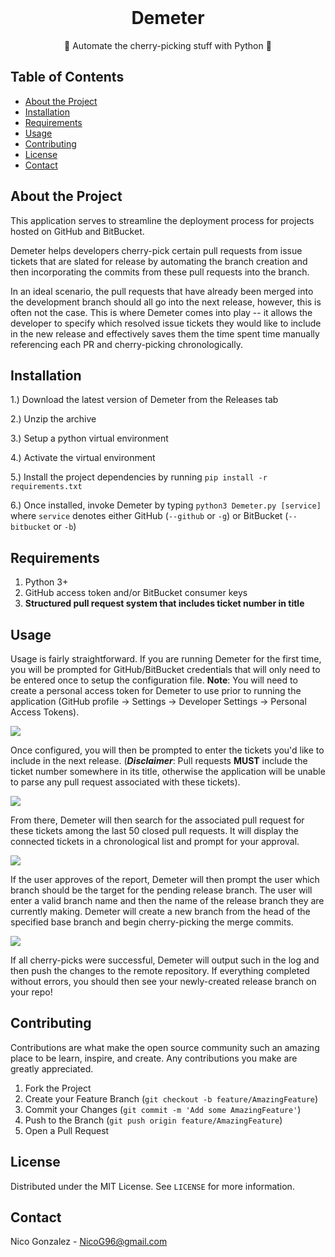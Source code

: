 <br />

  <h1 align="center">Demeter</h1>

  <p align="center">
    🍒 Automate the cherry-picking stuff with Python 🍒
  </p>

<!-- TABLE OF CONTENTS -->
## Table of Contents

* [About the Project](#about-the-project)
* [Installation](#installation)
* [Requirements](#requirements)
* [Usage](#usage)
* [Contributing](#contributing)
* [License](#license)
* [Contact](#contact)

<!-- ABOUT THE PROJECT -->
## About the Project

This application serves to streamline the deployment process for projects hosted on GitHub and BitBucket.

Demeter helps developers cherry-pick certain pull requests from issue tickets that are slated for release by automating the branch creation and then incorporating the commits from these pull requests into the branch.  

In an ideal scenario, the pull requests that have already been merged into the development branch should all go into the next release, however, this is often not the case.  This is where Demeter comes into play -- it allows the developer to specify which resolved issue tickets they would like to include in the new release and effectively saves them the time spent time manually referencing each PR and cherry-picking chronologically.

<!-- INSTALLATION -->
## Installation

1.) Download the latest version of Demeter from the Releases tab

2.) Unzip the archive

3.) Setup a python virtual environment

4.) Activate the virtual environment

5.) Install the project dependencies by running `pip install -r requirements.txt`

6.) Once installed, invoke Demeter by typing `python3 Demeter.py [service]` where `service` denotes either GitHub (`--github` or `-g`) or BitBucket (`--bitbucket` or `-b`)

<!-- REQUIREMENTS -->
## Requirements

1. Python 3+
2. GitHub access token and/or BitBucket consumer keys
3. **Structured pull request system that includes ticket number in title**

<!-- USAGE EXAMPLES -->
## Usage

Usage is fairly straightforward. If you are running Demeter for the first time, you will be prompted for GitHub/BitBucket credentials that will only need to be entered once to setup the configuration file. **Note**: You will need to create a personal access token for Demeter to use prior to running the application (GitHub profile -> Settings -> Developer Settings -> Personal Access Tokens).

<img src="https://i.imgur.com/j6HQeLW.png"></a>

Once configured, you will then be prompted to enter the tickets you'd like to include in the next release.  (***Disclaimer***: Pull requests **MUST** include the ticket number somewhere in its title, otherwise the application will be unable to parse any pull request associated with these tickets).

<img src="https://i.imgur.com/JAFv4mU.png"></a>

From there, Demeter will then search for the associated pull request for these tickets among the last 50 closed pull requests.  It will display the connected tickets in a chronological list and prompt for your approval.

<img src="https://i.imgur.com/XPOt7ZB.png"></a>

If the user approves of the report, Demeter will then prompt the user which branch should be the target for the pending release branch.  The user will enter a valid branch name and then the name of the release branch they are currently making.  Demeter will create a new branch from the head of the specified base branch and begin cherry-picking the merge commits.

<img src="https://i.imgur.com/3XLHBGc.png"></a>

If all cherry-picks were successful, Demeter will output such in the log and then push the changes to the remote repository.  If everything completed without errors, you should then see your newly-created release branch on your repo!

<!-- CONTRIBUTING -->
## Contributing

Contributions are what make the open source community such an amazing place to be learn, inspire, and create. Any contributions you make are greatly appreciated.

1. Fork the Project
2. Create your Feature Branch (`git checkout -b feature/AmazingFeature`)
3. Commit your Changes (`git commit -m 'Add some AmazingFeature'`)
4. Push to the Branch (`git push origin feature/AmazingFeature`)
5. Open a Pull Request

<!-- LICENSE -->
## License

Distributed under the MIT License. See `LICENSE` for more information.

<!-- CONTACT -->
## Contact

Nico Gonzalez - NicoG96@gmail.com
